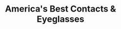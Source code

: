 ---
title: "America's Best Contacts & Eyeglasses"
url: /cicero/americas-best-contacts-and-eyeglasses/
shop: optician
---